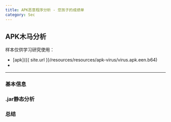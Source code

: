 ```yaml
---
title: APK恶意程序分析 - 您孩子的成绩单
category: Sec
---
```


## APK木马分析

样本仅供学习研究使用：

- [apk]({{ site.url }}/resources/resources/apk-virus/virus.apk.een.b64)
- 

---

### 基本信息

### .jar静态分析

### 总结

